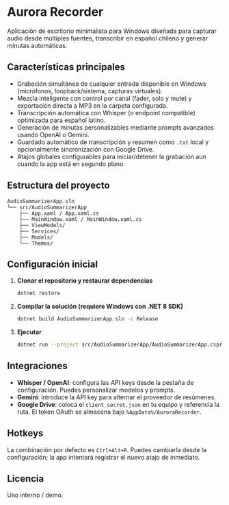 # Aurora Recorder

Aplicación de escritorio minimalista para Windows diseñada para capturar audio desde múltiples fuentes, transcribir en español chileno y generar minutas automáticas.

## Características principales

- Grabación simultánea de cualquier entrada disponible en Windows (micrófonos, loopback/sistema, capturas virtuales).
- Mezcla inteligente con control por canal (fader, solo y mute) y exportación directa a MP3 en la carpeta configurada.
- Transcripción automática con Whisper (o endpoint compatible) optimizada para español latino.
- Generación de minutas personalizables mediante prompts avanzados usando OpenAI o Gemini.
- Guardado automático de transcripción y resumen como `.txt` local y opcionalmente sincronización con Google Drive.
- Atajos globales configurables para iniciar/detener la grabación aun cuando la app está en segundo plano.

## Estructura del proyecto

```
AudioSummarizerApp.sln
└── src/AudioSummarizerApp
    ├── App.xaml / App.xaml.cs
    ├── MainWindow.xaml / MainWindow.xaml.cs
    ├── ViewModels/
    ├── Services/
    ├── Models/
    └── Themes/
```

## Configuración inicial

1. **Clonar el repositorio y restaurar dependencias**
   ```bash
   dotnet restore
   ```
2. **Compilar la solución (requiere Windows con .NET 8 SDK)**
   ```bash
   dotnet build AudioSummarizerApp.sln -c Release
   ```
3. **Ejecutar**
   ```bash
   dotnet run --project src/AudioSummarizerApp/AudioSummarizerApp.csproj
   ```

## Integraciones

- **Whisper / OpenAI**: configura las API keys desde la pestaña de configuración. Puedes personalizar modelos y prompts.
- **Gemini**: introduce la API key para alternar el proveedor de resúmenes.
- **Google Drive**: coloca el `client_secret.json` en tu equipo y referencia la ruta. El token OAuth se almacena bajo `%AppData%/AuroraRecorder`.

## Hotkeys

La combinación por defecto es `Ctrl+Alt+R`. Puedes cambiarla desde la configuración; la app intentará registrar el nuevo atajo de inmediato.

## Licencia

Uso interno / demo.
